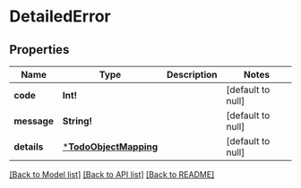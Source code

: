 # DetailedError

## Properties
Name | Type | Description | Notes
------------ | ------------- | ------------- | -------------
**code** | **Int!** |  | [default to null]
**message** | **String!** |  | [default to null]
**details** | [***TodoObjectMapping**](.md) |  | [default to null]

[[Back to Model list]](../README.md#documentation-for-models) [[Back to API list]](../README.md#documentation-for-api-endpoints) [[Back to README]](../README.md)


